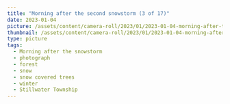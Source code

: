 ```yaml
---
title: "Morning after the second snowstorm (3 of 17)"
date: 2023-01-04
picture: /assets/content/camera-roll/2023/01/2023-01-04-morning-after-the-second-snowstorm-03/20230104_145021534_iOS.jpg
thumbnail: /assets/content/camera-roll/2023/01/2023-01-04-morning-after-the-second-snowstorm-03/20230104_145021534_iOS-thumbnail.jpg
type: picture
tags:
  - Morning after the snowstorm
  - photograph
  - forest
  - snow
  - snow covered trees
  - winter
  - Stillwater Township
---
```

